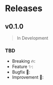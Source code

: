 <!--
 @license

 Copyright (c) 2017-2021 Quatico Solutions AG
 Förrlibuckstrasse 220, 8005 Zurich, Switzerland

 All Rights Reserved.

 This software is the confidential and proprietary information of
 Quatico Solutions AG, ("Confidential Information"). You shall not
 disclose such Confidential Information and shall use it only in
 accordance with the terms of the license agreement you entered into
 with Quatico.
-->

# Releases

## v0.1.0

> In Development

### TBD

- Breaking :fire::
- Feature :sparkles::
- Bugfix :pill::
- Improvement :gift_heart::
